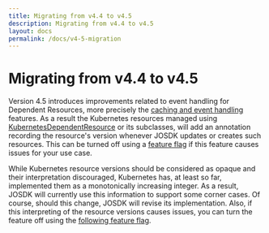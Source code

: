 ```yaml
---
title: Migrating from v4.4 to v4.5
description: Migrating from v4.4 to v4.5
layout: docs
permalink: /docs/v4-5-migration
---
```


# Migrating from v4.4 to v4.5

Version 4.5 introduces improvements related to event handling for Dependent Resources, more precisely the
[caching and event handling](https://javaoperatorsdk.io/docs/dependent-resources#caching-and-event-handling-in-kubernetesdependentresource)
features. As a result the Kubernetes resources managed using
[KubernetesDependentResource](https://github.com/java-operator-sdk/java-operator-sdk/blob/73b1d8db926a24502c3a70da34f6bcac4f66b4eb/operator-framework-core/src/main/java/io/javaoperatorsdk/operator/processing/event/source/informer/InformerEventSource.java#L72-L72)
or its subclasses, will add an annotation recording the resource's version whenever JOSDK updates or creates such
resources. This can be turned off using a
[feature flag](https://github.com/java-operator-sdk/java-operator-sdk/blob/73b1d8db926a24502c3a70da34f6bcac4f66b4eb/operator-framework-core/src/main/java/io/javaoperatorsdk/operator/api/config/ConfigurationService.java#L375-L375)
if this feature causes issues for your use case.

While Kubernetes resource versions should be considered as opaque and their interpretation discouraged, Kubernetes has,
at least so far, implemented them as a monotonically increasing integer. As a result, JOSDK will currently use
this information to support some corner cases. Of course, should this change, JOSDK will revise its implementation.
Also, if this interpreting of the resource versions causes issues, you can turn the feature off using the
[following feature flag](https://github.com/java-operator-sdk/java-operator-sdk/blob/73b1d8db926a24502c3a70da34f6bcac4f66b4eb/operator-framework-core/src/main/java/io/javaoperatorsdk/operator/api/config/ConfigurationService.java#L390-L390).


